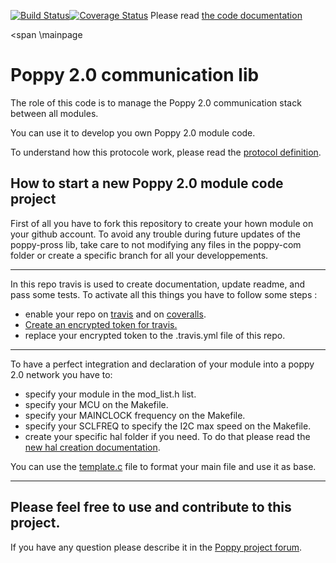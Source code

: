 [![Build Status](https://travis-ci.org/poppy-project/poppy-com.svg?branch=master)](https://travis-ci.org/poppy-project/poppy-com)[![Coverage Status](https://coveralls.io/repos/poppy-project/poppy-com/badge.svg?branch=master&service=github)](https://coveralls.io/github/poppy-project/poppy-com?branch=master)
Please read [the code documentation](http://poppy-project.github.io/poppy-com/)

<span \mainpage<span></span>

Poppy 2.0 communication lib
===========================

The role of this code is to manage the Poppy 2.0 communication stack between all modules.

You can use it to develop you own Poppy 2.0 module code.

To understand how this protocole work, please read the [protocol definition](doc/protocol_definition.md).

How to start a new Poppy 2.0 module code project
------------------------------------------------

First of all you have to fork this repository to create your hown module on your github account.
To avoid any trouble during future updates of the poppy-pross lib, take care to not modifying any files in the poppy-com folder or create a specific branch for all your developpements.
__________________________________________________________________________

In this repo travis is used to create documentation, update readme, and pass some tests.
To activate all this things you have to follow some steps :
 - enable your repo on [travis](https://travis-ci.org/) and on [coveralls](https://coveralls.io).
 - [Create an encrypted token for travis.](doc/travis_encrypt.md)
 - replace your encrypted token to the .travis.yml file of this repo.

__________________________________________________________________________

To have a perfect integration and declaration of your module into a poppy 2.0 network you have to:
 - specify your module in the mod_list.h list.
 - specify your MCU on the Makefile.
 - specify your MAINCLOCK frequency on the Makefile.
 - specify your SCLFREQ to specify the I2C max speed on the Makefile.
 - create your specific hal folder if you need. To do that please read the [new hal creation documentation](doc/hal_creation.md).

You can use the [template.c](template.c) file to format your main file and use it as base.

__________________________________________________________________________

Please feel free to use and contribute to this project.
-------------------------------------------------------

If you have any question please describe it in the [Poppy project forum](https://forum.poppy-project.org).
